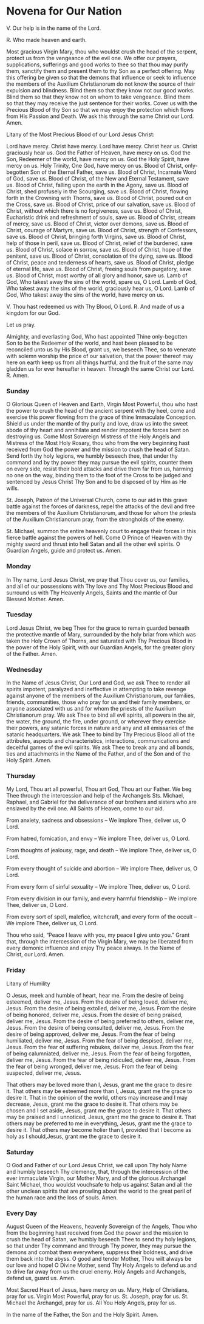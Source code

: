 # Novena for Our Nation

V. Our help is in the name of the Lord.

R. Who made heaven and earth.

Most gracious Virgin Mary, thou who wouldst crush the head of the serpent, protect us from the vengeance of the evil one. We offer our prayers, supplications, sufferings and good works to thee so that thou may purify them, sanctify them and present them to thy Son as a perfect offering. May this offering be given so that the demons that influence or seek to influence the members of the Auxilium Christianorum do not know the source of their expulsion and blindness. Blind them so that they know not our good works. Blind them so that they know not on whom to take vengeance. Blind them so that they may receive the just sentence for their works. Cover us with the Precious Blood of thy Son so that we may enjoy the protection which flows from His Passion and Death. We ask this through the same Christ our Lord. Amen.


Litany of the Most Precious Blood of our Lord Jesus Christ:

Lord have mercy.
Christ have mercy.
Lord have mercy.
Christ hear us.
Christ graciously hear us.
God the Father of Heaven, have mercy on us.
God the Son, Redeemer of the world, have mercy on us.
God the Holy Spirit, have mercy on us.
Holy Trinity, One God, have mercy on us.
Blood of Christ, only-begotten Son of the Eternal Father, save us.
Blood of Christ, Incarnate Word of God, save us.
Blood of Christ, of the New and Eternal Testament, save us.
Blood of Christ, falling upon the earth in the Agony, save us.
Blood of Christ, shed profusely in the Scourging, save us.
Blood of Christ, flowing forth in the Crowning with Thorns, save us.
Blood of Christ, poured out on the Cross, save us.
Blood of Christ, price of our salvation, save us.
Blood of Christ, without which there is no forgiveness, save us.
Blood of Christ, Eucharistic drink and refreshment of souls, save us.
Blood of Christ, stream of mercy, save us.
Blood of Christ, victor over demons, save us.
Blood of Christ, courage of Martyrs, save us.
Blood of Christ, strength of Confessors, save us.
Blood of Christ, bringing forth Virgins, save us.
Blood of Christ, help of those in peril, save us.
Blood of Christ, relief of the burdened, save us.
Blood of Christ, solace in sorrow, save us.
Blood of Christ, hope of the penitent, save us.
Blood of Christ, consolation of the dying, save us.
Blood of Christ, peace and tenderness of hearts, save us.
Blood of Christ, pledge of eternal life, save us.
Blood of Christ, freeing souls from purgatory, save us.
Blood of Christ, most worthy of all glory and honor, save us.
Lamb of God, Who takest away the sins of the world, spare us, O Lord.
Lamb of God, Who takest away the sins of the world, graciously hear us, O Lord.
Lamb of God, Who takest away the sins of the world, have mercy on us.

V. Thou hast redeemed us with Thy Blood, O Lord.
R. And made of us a kingdom for our God.

Let us pray.

Almighty, and everlasting God, Who hast appointed Thine only-begotten Son to be the Redeemer of the world, and hast been pleased to be reconciled unto us by His Blood, grant us, we beseech Thee, so to venerate with solemn worship the price of our salvation, that the power thereof may here on earth keep us from all things hurtful, and the fruit of the same may gladden us for ever hereafter in heaven. Through the same Christ our Lord. R. Amen.

### Sunday

O Glorious Queen of Heaven and Earth, Virgin Most Powerful, thou who hast the power to crush the head of the ancient serpent with thy heel, come and exercise this power flowing from the grace of thine Immaculate Conception. Shield us under the mantle of thy purity and love, draw us into the sweet abode of thy heart and annihilate and render impotent the forces bent on destroying us. Come Most Sovereign Mistress of the Holy Angels and Mistress of the Most Holy Rosary, thou who from the very beginning hast received from God the power and the mission to crush the head of Satan. Send forth thy holy legions, we humbly beseech thee, that under thy command and by thy power they may pursue the evil spirits, counter them on every side, resist their bold attacks and drive them far from us, harming no one on the way, binding them to the foot of the Cross to be judged and sentenced by Jesus Christ Thy Son and to be disposed of by Him as He wills.

St. Joseph, Patron of the Universal Church, come to our aid in this grave battle against the forces of darkness, repel the attacks of the devil and free the members of the Auxilium Christianorum, and those for whom the priests of the Auxilium Christianorum pray, from the strongholds of the enemy.

St. Michael, summon the entire heavenly court to engage their forces in this fierce battle against the powers of hell. Come O Prince of Heaven with thy mighty sword and thrust into hell Satan and all the other evil spirits. O Guardian Angels, guide and protect us. Amen.

### Monday

In Thy name, Lord Jesus Christ, we pray that Thou cover us, our families, and all of our possessions with Thy love and Thy Most Precious Blood and surround us with Thy Heavenly Angels, Saints and the mantle of Our Blessed Mother. Amen.

### Tuesday

Lord Jesus Christ, we beg Thee for the grace to remain guarded beneath the protective mantle of Mary, surrounded by the holy briar from which was taken the Holy Crown of Thorns, and saturated with Thy Precious Blood in the power of the Holy Spirit, with our Guardian Angels, for the greater glory of the Father. Amen.

### Wednesday

In the Name of Jesus Christ, Our Lord and God, we ask Thee to render all spirits impotent, paralyzed and ineffective in attempting to take revenge against anyone of the members of the Auxilium Christianorum, our families, friends, communities, those who pray for us and their family members, or anyone associated with us and for whom the priests of the Auxilium Christianorum pray. We ask Thee to bind all evil spirits, all powers in the air, the water, the ground, the fire, under ground, or wherever they exercise their powers, any satanic forces in nature and any and all emissaries of the satanic headquarters. We ask Thee to bind by Thy Precious Blood all of the attributes, aspects and characteristics, interactions, communications and deceitful games of the evil spirits. We ask Thee to break any and all bonds, ties and attachments in the Name of the Father, and of the Son and of the Holy Spirit. Amen.

### Thursday

My Lord, Thou art all powerful, Thou art God, Thou art our Father. We beg Thee through the intercession and help of the Archangels Sts. Michael, Raphael, and Gabriel for the deliverance of our brothers and sisters who are enslaved by the evil one. All Saints of Heaven, come to our aid.

From anxiety, sadness and obsessions – We implore Thee, deliver us, O Lord.

From hatred, fornication, and envy – We implore Thee, deliver us, O Lord.

From thoughts of jealousy, rage, and death – We implore Thee, deliver us, O Lord.

From every thought of suicide and abortion – We implore Thee, deliver us, O Lord.

From every form of sinful sexuality – We implore Thee, deliver us, O Lord.

From every division in our family, and every harmful friendship – We implore Thee, deliver us, O Lord.

From every sort of spell, malefice, witchcraft, and every form of the occult – We implore Thee, deliver us, O Lord.

Thou who said, “Peace I leave with you, my peace I give unto you.” Grant that, through the intercession of the Virgin Mary, we may be liberated from every demonic influence and enjoy Thy peace always. In the Name of Christ, our Lord. Amen.

### Friday

Litany of Humility

O Jesus, meek and humble of heart, hear me.
From the desire of being esteemed, deliver me, Jesus.
From the desire of being loved, deliver me, Jesus.
From the desire of being extolled, deliver me, Jesus.
From the desire of being honored, deliver me, Jesus.
From the desire of being praised, deliver me, Jesus.
From the desire of being preferred to others, deliver me, Jesus.
From the desire of being consulted, deliver me, Jesus.
From the desire of being approved, deliver me, Jesus.
From the fear of being humiliated, deliver me, Jesus.
From the fear of being despised, deliver me, Jesus.
From the fear of suffering rebukes, deliver me, Jesus.
From the fear of being calumniated, deliver me, Jesus.
From the fear of being forgotten, deliver me, Jesus.
From the fear of being ridiculed, deliver me, Jesus.
From the fear of being wronged, deliver me, Jesus.
From the fear of being suspected, deliver me, Jesus.

That others may be loved more than I, Jesus, grant me the grace to desire it.
That others may be esteemed more than I, Jesus, grant me the grace to desire it.
That in the opinion of the world, others may increase and I may decrease, Jesus, grant me the grace to desire it.
That others may be chosen and I set aside, Jesus, grant me the grace to desire it.
That others may be praised and I unnoticed, Jesus, grant me the grace to desire it.
That others may be preferred to me in everything, Jesus, grant me the grace to desire it.
That others may become holier than I, provided that I become as holy as I should,Jesus, grant me the grace to desire it.

### Saturday

O God and Father of our Lord Jesus Christ, we call upon Thy holy Name and humbly beseech Thy clemency, that, through the intercession of the ever immaculate Virgin, our Mother Mary, and of the glorious Archangel Saint Michael, thou wouldst vouchsafe to help us against Satan and all the other unclean spirits that are prowling about the world to the great peril of the human race and the loss of souls. Amen.

### Every Day

August Queen of the Heavens, heavenly Sovereign of the Angels, Thou who from the beginning hast received from God the power and the mission to crush the head of Satan, we humbly beseech Thee to send thy holy legions, so that under Thy command and through Thy power, they may pursue the demons and combat them everywhere, suppress their boldness, and drive them back into the abyss. O good and tender Mother, Thou wilt always be our love and hope! O Divine Mother, send Thy Holy Angels to defend us and to drive far away from us the cruel enemy. Holy Angels and Archangels, defend us, guard us. Amen.

Most Sacred Heart of Jesus, have mercy on us.
Mary, Help of Christians, pray for us.
Virgin Most Powerful, pray for us.
St. Joseph, pray for us.
St. Michael the Archangel, pray for us.
All You Holy Angels, pray for us.

In the name of the Father, the Son and the Holy Spirit. Amen.